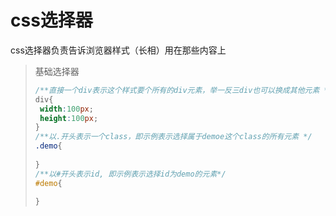 # css选择器
css选择器负责告诉浏览器样式（长相）用在那些内容上

>基础选择器
>```css
>/**直接一个div表示这个样式要个所有的div元素，举一反三div也可以换成其他元素 */
>div{
>  width:100px;
>  height:100px;
>}
>/**以.开头表示一个class，即示例表示选择属于demoe这个class的所有元素 */
>.demo{
>  
>}
>/**以#开头表示id, 即示例表示选择id为demo的元素*/
>#demo{
>  
>}
>```
